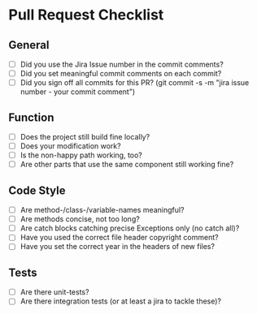 # Pull Request Checklist

## General

- [ ] Did you use the Jira Issue number in the commit comments?
- [ ] Did you set meaningful commit comments on each commit?
- [ ] Did you sign off all commits for this PR? (git commit -s -m "jira issue number - your commit comment")

## Function

- [ ] Does the project still build fine locally?
- [ ] Does your modification work?
- [ ] Is the non-happy path working, too?
- [ ] Are other parts that use the same component still working fine?

## Code Style

- [ ] Are method-/class-/variable-names meaningful?
- [ ] Are methods concise, not too long?
- [ ] Are catch blocks catching precise Exceptions only (no catch all)?
- [ ] Have you used the correct file header copyright comment?
- [ ] Have you set the correct year in the headers of new files?

## Tests

- [ ] Are there unit-tests?
- [ ] Are there integration tests (or at least a jira to tackle these)?
